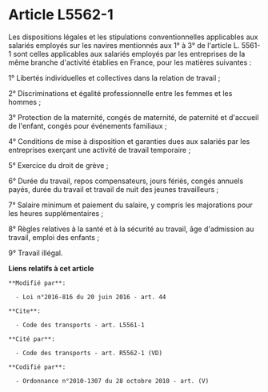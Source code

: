 # Article L5562-1

Les dispositions légales et les stipulations conventionnelles applicables aux salariés employés sur les navires mentionnés
aux 1° à 3° de l'article L. 5561-1 sont celles applicables aux salariés employés par les entreprises de la même branche
d'activité établies en France, pour les matières suivantes : 

1° Libertés individuelles et collectives dans la relation de travail ; 

2° Discriminations et égalité professionnelle entre les femmes et les hommes ; 

3° Protection de la maternité, congés de maternité, de paternité et d'accueil de l'enfant, congés pour événements
familiaux ; 

4° Conditions de mise à disposition et garanties dues aux salariés par les entreprises exerçant une activité de travail
temporaire ; 

5° Exercice du droit de grève ; 

6° Durée du travail, repos compensateurs, jours fériés, congés annuels payés, durée du travail et travail de nuit des jeunes
travailleurs ; 

7° Salaire minimum et paiement du salaire, y compris les majorations pour les heures supplémentaires ; 

8° Règles relatives à la santé et à la sécurité au travail, âge d'admission au travail, emploi des enfants ; 

9° Travail illégal.

**Liens relatifs à cet article**

	**Modifié par**:

	  - Loi n°2016-816 du 20 juin 2016 - art. 44

	**Cite**:

	  - Code des transports - art. L5561-1

	**Cité par**:

	  - Code des transports - art. R5562-1 (VD)

	**Codifié par**:

	  - Ordonnance n°2010-1307 du 28 octobre 2010 - art. (V)
